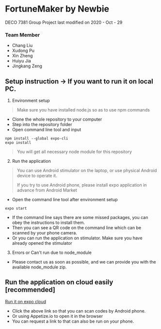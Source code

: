 # FortuneMaker by Newbie
DECO 7381 Group Project last modified on 2020 - Oct - 29
### Team Member
* Chang Liu
* Xudong Pu
* Xin Zheng
* Huiyu Jia
* Jingkang Zeng

## Setup instruction -> If you want to run it on local PC.

1. Environment setup

> Make sure you have installed node.js so as to use npm commands

* Clone the whole repository to your computer
* Step into the repository folder
* Open command line tool and input

```
npm install --global expo-cli
expo install
```

> You will get all necessary node module for this repository

2. Run the application

> You can use Android stimulator on the laptop, or use physical Android device to operate it.
>
> If you try to use Android phone, please install expo application in advance from Android Market

* Open the command line tool after environment setup

```
expo start
```

* If the command line says there are some missed packages, you can obey the instructions to install them.
* Then you can see a QR code on the command line which can be scanned by your phone camera.
* Or you can run the application on stimulator. Make sure you have already opened the stimulator 

3. Errors or Can't run due to node_module

* Please contact us as soon as possible, and we can provide you with the available node_module zip.

## Run the application on cloud easily [recommended]

[Run it on expo cloud](https://expo.io/@redhairknight/projects/fortunemaker)

* Click the above link so that you can scan codes by Android phone.
* Or using Appetize.io to open it in the browser
* You can request a link to that can also be run on your phone.
